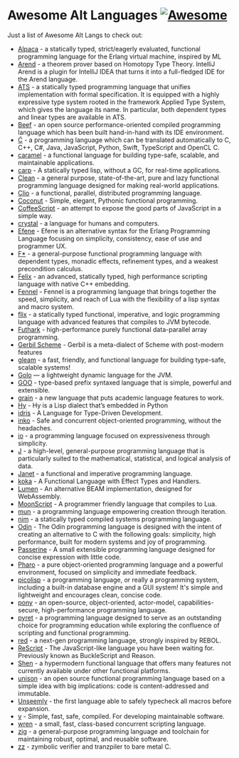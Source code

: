 # Awesome Alt Languages [![Awesome](https://cdn.rawgit.com/sindresorhus/awesome/d7305f38d29fed78fa85652e3a63e154dd8e8829/media/badge.svg)](https://github.com/sindresorhus/awesome)

Just a list of Awesome Alt Langs to check out:
* [Alpaca](https://github.com/alpaca-lang/alpaca) - a statically typed, strict/eagerly evaluated, functional programming language for the Erlang virtual machine, inspired by ML
* [Arend](https://arend-lang.github.io/) - a theorem prover based on Homotopy Type Theory. IntelliJ Arend is a plugin for IntelliJ IDEA that turns it into a full-fledged IDE for the Arend language.
* [ATS](http://www.ats-lang.org/) - a statically typed programming language that unifies implementation with formal specification. It is equipped with a highly expressive type system rooted in the framework Applied Type System, which gives the language its name. In particular, both dependent types and linear types are available in ATS.
* [Beef](https://www.beeflang.org/) - an open source performance-oriented compiled programming language which has been built hand-in-hand with its IDE environment.
* [Ć](https://github.com/pfusik/cito) - a programming language which can be translated automatically to C, C++, C#, Java, JavaScript, Python, Swift, TypeScript and OpenCL C.
* [caramel](https://caramel.run) - a functional language for building type-safe, scalable, and maintainable applications.
* [carp](https://github.com/carp-lang/Carp) - A statically typed lisp, without a GC, for real-time applications.
* [Clean](https://clean.cs.ru.nl/Clean) - a general purpose, state-of-the-art, pure and lazy functional programming language designed for making real-world applications.
* [Clio](https://clio-lang.org) - a functional, parallel, distributed programming language.
* [Coconut](http://coconut-lang.org/) - Simple, elegant, Pythonic functional programming.
* [CoffeeScript](https://coffeescript.org/) - an attempt to expose the good parts of JavaScript in a simple way.
* [crystal](https://crystal-lang.org/) - a language for humans and computers.
* [Efene](https://efene.org/) - Efene is an alternative syntax for the Erlang Programming Language focusing on simplicity, consistency, ease of use and programmer UX.
* [F*](https://www.fstar-lang.org/) - a general-purpose functional programming language with dependent types, monadic effects, refinement types, and a weakest precondition calculus.
* [Felix](http://felix-lang.github.io/felix/) -  an advanced, statically typed, high performance scripting language with native C++ embedding.
* [Fennel](https://fennel-lang.org) - Fennel is a programming language that brings together the speed, simplicity, and reach of Lua with the flexibility of a lisp syntax and macro system.
* [flix](https://flix.dev/) - a statically typed functional, imperative, and logic programming language with advanced features that compiles to JVM bytecode.
* [Futhark](https://futhark-lang.org/) - high-performance purely functional data-parallel array programming.
* [Gerbil Scheme](https://cons.io/) - Gerbil is a meta-dialect of Scheme with post-modern features
* [gleam](https://gleam.run/) - a fast, friendly, and functional language for building type-safe, scalable systems!
* [Golo](https://golo-lang.org/) — a lightweight dynamic language for the JVM.
* [GOO](https://googoogaga.github.io/) - type-based prefix syntaxed language that is simple, powerful and extensible.
* [grain](https://grain-lang.org) - a new language that puts academic language features to work.
* [Hy](https://docs.hylang.org/en/stable/) - Hy is a Lisp dialect that’s embedded in Python
* [idris](https://www.idris-lang.org/) - A Language for Type-Driven Development.
* [inko](https://inko-lang.org) - Safe and concurrent object-oriented programming, without the headaches.
* [io](https://iolanguage.org) - a programming language focused on expressiveness through simplicity.
* [J](https://www.jsoftware.com/) - a high-level, general-purpose programming language that is particularly suited to the mathematical, statistical, and logical analysis of data.
* [Janet](https://janet-lang.org) - a functional and imperative programming language.
* [koka](https://koka-lang.github.io/koka/doc/index.html) - A Functional Language with Effect Types and Handlers.
* [Lumen](https://github.com/lumen/lumen) - An alternative BEAM implementation, designed for WebAssembly.
* [MoonScript](https://moonscript.org) - A programmer friendly language that compiles to Lua.
* [mun](https://mun-lang.org/) - a programming language empowering creation through iteration.
* [nim](https://nim-lang.org/) - a statically typed compiled systems programming language.
* [Odin](https://odin-lang.org/) - The Odin programming language is designed with the intent of creating an alternative to C with the following goals: simplicity, high performance, built for modern systems and joy of programming.
* [Passerine](https://github.com/vrtbl/passerine) - A small extensible programming language designed for concise expression with little code.
* [Pharo](https://pharo.org) - a pure object-oriented programming language and a powerful environment, focused on simplicity and immediate feedback.
* [picolisp](https://picolisp.com) - a programming language, or really a programming system, including a built-in database engine and a GUI system! It's simple and lightweight and encourages clean, concise code.
* [pony](https://www.ponylang.io/) - an open-source, object-oriented, actor-model, capabilities-secure, high-performance programming language.
* [pyret](https://pyret.org) - a programming language designed to serve as an outstanding choice for programming education while exploring the confluence of scripting and functional programming.
* [red](https://www.red-lang.org/) - a next-gen programming language, strongly inspired by REBOL.
* [ReScript](https://rescript-lang.org/) - The JavaScript-like language you have been waiting for. Previously known as BuckleScript and Reason.
* [Shen](http://shenlanguage.org/) - a hypermodern functional language that offers many features not currently available under other functional platforms.
* [unison](https://www.unisonweb.org/) -  an open source functional programming language based on a simple idea with big implications: code is content-addressed and immutable.
* [Unseemly](https://unseemly.github.io/) - the first language able to safely typecheck all macros before expansion.
* [v](https://vlang.io) - Simple, fast, safe, compiled. For developing maintainable software.
* [wren](https://wren.io/) - a small, fast, class-based concurrent scripting language.
* [zig](https://ziglang.org/) - a general-purpose programming language and toolchain for maintaining robust, optimal, and reusable software.
* [zz](https://github.com/zetzit/zz) - zymbolic verifier and tranzpiler to bare metal C.
